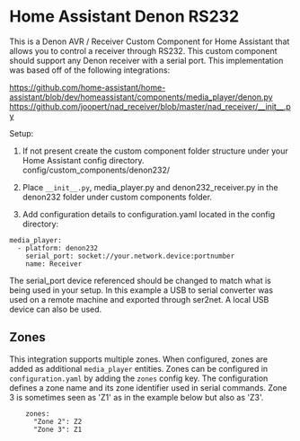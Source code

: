 # Home Assistant Denon RS232

This is a Denon AVR / Receiver Custom Component for Home Assistant that allows you to control a receiver through RS232.  This custom component should support any Denon receiver with a serial port. This implementation was based off of the following integrations:

https://github.com/home-assistant/home-assistant/blob/dev/homeassistant/components/media_player/denon.py
https://github.com/joopert/nad_receiver/blob/master/nad_receiver/__init__.py 

Setup:
1) If not present create the custom component folder structure under your Home Assistant config directory.
config/custom_components/denon232/

2) Place ``__init__.py``, media_player.py and denon232_receiver.py in the denon232 folder under custom components folder.

3) Add configuration details to configuration.yaml located in the config directory:

```
media_player:
  - platform: denon232
    serial_port: socket://your.network.device:portnumber
    name: Receiver
```

The serial_port device referenced should be changed to match what is being used in your setup. In this example a USB to serial converter was used on a remote machine and exported through ser2net. A local USB device can also be used.

## Zones
This integration supports multiple zones. When configured, zones are added as additional `media_player` entities. Zones can be configured in `configuration.yaml` by adding the `zones` config key. The configuration defines a zone name and its zone identifier used in serial commands. Zone 3 is sometimes seen as 'Z1' as in the example below but also as 'Z3'.

```
    zones:
      "Zone 2": Z2
      "Zone 3": Z1
```